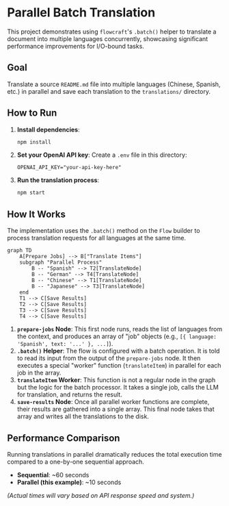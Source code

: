 # Parallel Batch Translation

This project demonstrates using `flowcraft`'s `.batch()` helper to translate a document into multiple languages concurrently, showcasing significant performance improvements for I/O-bound tasks.

## Goal

Translate a source `README.md` file into multiple languages (Chinese, Spanish, etc.) in parallel and save each translation to the `translations/` directory.

## How to Run

1.  **Install dependencies**:

    ```bash
    npm install
    ```

2.  **Set your OpenAI API key**:
    Create a `.env` file in this directory:

    ```
    OPENAI_API_KEY="your-api-key-here"
    ```

3.  **Run the translation process**:

    ```bash
    npm start
    ```

## How It Works

The implementation uses the `.batch()` method on the `Flow` builder to process translation requests for all languages at the same time.

```mermaid
graph TD
    A[Prepare Jobs] --> B["Translate Items"]
    subgraph "Parallel Process"
        B -- "Spanish" --> T2[TranslateNode]
        B -- "German" --> T4[TranslateNode]
        B -- "Chinese" --> T1[TranslateNode]
        B -- "Japanese" --> T3[TranslateNode]
	end
	T1 --> C[Save Results]
	T2 --> C[Save Results]
	T3 --> C[Save Results]
	T4 --> C[Save Results]
```

1.  **`prepare-jobs` Node**: This first node runs, reads the list of languages from the context, and produces an array of "job" objects (e.g., `[{ language: 'Spanish', text: '...' }, ...]`).
2.  **`.batch()` Helper**: The flow is configured with a batch operation. It is told to read its input from the output of the `prepare-jobs` node. It then executes a special "worker" function (`translateItem`) in parallel for each job in the array.
3.  **`translateItem` Worker**: This function is not a regular node in the graph but the logic for the batch processor. It takes a single job, calls the LLM for translation, and returns the result.
4.  **`save-results` Node**: Once all parallel worker functions are complete, their results are gathered into a single array. This final node takes that array and writes all the translations to the disk.

## Performance Comparison

Running translations in parallel dramatically reduces the total execution time compared to a one-by-one sequential approach.

- **Sequential**: ~60 seconds
- **Parallel (this example)**: ~10 seconds

_(Actual times will vary based on API response speed and system.)_
